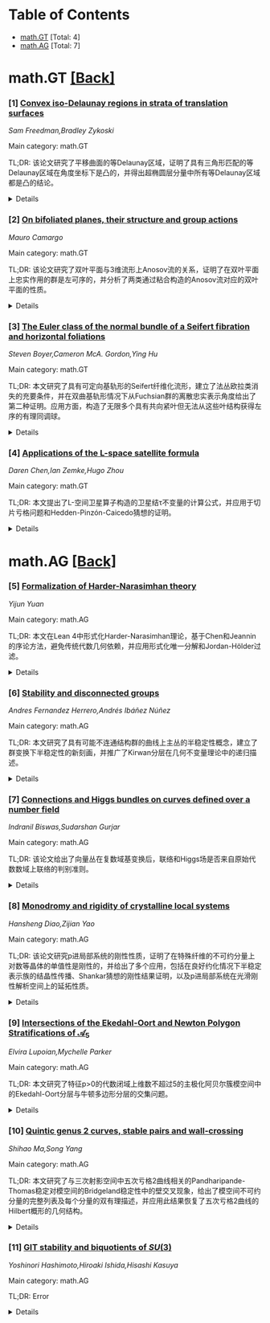 <div id=toc></div>

# Table of Contents

- [math.GT](#math.GT) [Total: 4]
- [math.AG](#math.AG) [Total: 7]


<div id='math.GT'></div>

# math.GT [[Back]](#toc)

### [1] [Convex iso-Delaunay regions in strata of translation surfaces](https://arxiv.org/abs/2509.19550)
*Sam Freedman,Bradley Zykoski*

Main category: math.GT

TL;DR: 该论文研究了平移曲面的等Delaunay区域，证明了具有三角形匹配的等Delaunay区域在角度坐标下是凸的，并得出超椭圆层分量中所有等Delaunay区域都是凸的结论。


<details>
  <summary>Details</summary>
Motivation: 推广平坦曲面理论的两个方向，研究平移曲面层中由有限个等Delaunay区域覆盖的结构特性。

Method: 使用角度坐标分析具有三角形匹配（一种对合）的三角剖分，证明其等Delaunay区域的凸性。

Result: 证明了具有三角形匹配的等Delaunay区域在角度坐标下是凸的，并由此得出超椭圆层分量中所有等Delaunay区域都是凸的。

Conclusion: 这项工作推广了平坦曲面理论，为理解平移曲面的几何结构提供了新的凸性结果。

Abstract: Strata of translation surfaces are covered by the closures of finitely many
iso-Delaunay regions: open subspaces parametrizing surfaces whose Delaunay
triangulations are combinatorially equivalent. We prove that the iso-Delaunay
regions for triangulations with involutions called triangle matchings are
convex with respect to the angle coordinates of the triangles. As a corollary,
we show that all iso-Delaunay regions in hyperelliptic stratum components are
convex. This work generalizes two directions in the theory of flat surfaces.

</details>


### [2] [On bifoliated planes, their structure and group actions](https://arxiv.org/abs/2509.19961)
*Mauro Camargo*

Main category: math.GT

TL;DR: 该论文研究了双叶平面与3维流形上Anosov流的关系，证明了在双叶平面上忠实作用的群是左可序的，并分析了两类通过粘合构造的Anosov流对应的双叶平面的性质。


<details>
  <summary>Details</summary>
Motivation: 双叶平面自然出现在3维流形上Anosov流的研究中，通过研究双叶平面可以理解Anosov流的拓扑性质。

Method: 通过群作用理论和拓扑方法，分析双叶平面的结构特性，并研究两类通过代数组合数据构造的Anosov流对应的双叶平面。

Result: 证明了在双叶平面上忠实作用的群是左可序的；发现一类Anosov流对应的双叶平面都是同构的，而另一类的定义数据可以作为双叶平面的拓扑不变量被恢复。

Conclusion: 双叶平面为研究Anosov流提供了有力的工具，不同构造方法对应的双叶平面具有不同的结构特性，这有助于深入理解Anosov流的拓扑性质。

Abstract: Bifoliated planes arise naturally in the study of Anosov flows on
$3$-manifolds. To any Anosov flow on a $3$-manifold $M$, one can associate a
bifoliated plane equipped with an action of the fundamental group of $M$ which
encodes the topology of the flow.
  This thesis begins by showing left-orderability of any group acting
faithfully on a bifoliated plane. We then describe the bifoliated planes
associated with two families of Anosov flows which are constructed from
algebraic and combinatorial data via gluing procedures. For one of these
families, we show that all the resulting bifoliated planes are isomorphic. In
contrast, for the other family, we show that the defining data can be recovered
as a topological invariant of the bifoliated plane.

</details>


### [3] [The Euler class of the normal bundle of a Seifert fibration and horizontal foliations](https://arxiv.org/abs/2509.20135)
*Steven Boyer,Cameron McA. Gordon,Ying Hu*

Main category: math.GT

TL;DR: 本文研究了具有可定向基轨形的Seifert纤维化流形，建立了法丛欧拉类消失的充要条件，并在双曲基轨形情况下从Fuchsian群的离散忠实表示角度给出了第二种证明。应用方面，构造了无限多个具有共向紧叶但无法从这些叶结构获得左序的有理同调球。


<details>
  <summary>Details</summary>
Motivation: 研究Seifert纤维化流形中法丛欧拉类的消失条件，以及在L-空间猜想背景下探索具有共向紧叶结构的有理同调球的性质。

Method: 通过分析Seifert纤维化的几何结构，建立欧拉类消失的充要条件；对于双曲基轨形情况，利用Fuchsian群的离散忠实表示理论提供替代证明。

Result: 给出了Seifert纤维化法丛欧拉类消失的完整刻画，并构造了无限多个具有特殊性质的有理同调球实例。

Conclusion: 这些结果为L-空间猜想提供了新的反例，表明存在具有共向紧叶结构和左序基本群的有理同调球，但这些左序不能从共向紧叶相关的万有圆作用直接获得。

Abstract: For Seifert fibred manifolds with orientable base orbifolds, we establish a
necessary and sufficient condition for the Euler class of the normal bundle of
the Seifert fibration to vanish. When the base orbifold is hyperbolic, we also
provide a second proof of this condition from the perspective of discrete
faithful representations of Fuchsian groups.
  As an application, we present infinitely many Seifert fibred rational
homology spheres that admit co-oriented taut foliations but none with vanishing
Euler class. In the context of the $L$-space conjecture, these provide examples
of rational homology spheres that admit co-oriented taut foliations (and hence
are not $L$-spaces) and have left-orderable fundamental groups yet none of the
left-orders arise directly from the universal circle actions associated to
co-oriented taut foliations.

</details>


### [4] [Applications of the L-space satellite formula](https://arxiv.org/abs/2509.20288)
*Daren Chen,Ian Zemke,Hugo Zhou*

Main category: math.GT

TL;DR: 本文提出了L-空间卫星算子构造的卫星结τ不变量的计算公式，并应用于切片亏格问题和Hedden-Pinzón-Caicedo猜想的证明。


<details>
  <summary>Details</summary>
Motivation: 研究卫星结的τ不变量行为，特别是由L-空间卫星算子构造的卫星结，以解决切片亏格和卫星算子在光滑协边群上的作用等基本问题。

Method: 利用作者先前开发的算法计算L-空间卫星算子构造的卫星结的knot Floer复形，并推导τ不变量的显式公式。

Result: 得到了卫星结P(K,n)的τ不变量公式，该公式在ε(K)=1时对一般L-空间卫星算子成立，在ε(K)=0或-1时需要额外假设。公式统一了包括缆结在内的多种卫星算子的τ行为。

Conclusion: L-空间卫星算子构造的卫星结保持了τ(K)=g₄(K)>0的性质，且证明了Hedden-Pinzón-Caicedo猜想：在光滑协边群上作为群同态的L-空间卫星算子只能是零算子、恒等算子或反向算子。

Abstract: We give a formula for the $\tau$-invariant of a satellite knot $P(K,n)$ when
$P$ is an L-space satellite operator. Our formula holds for general L-space
satellite operators $P$ when the companion $K$ satisfies $\epsilon(K)=1$. When
$\epsilon(K)$ is $0$ or $-1$, we state a formula which requires some additional
assumptions on $P$ or $n$. Our main tool is our algorithm which computes the
knot Floer complex of satellite knots constructed using L-space satellite
operators, which we developed in a previous paper. Our formula for $\tau$
recovers many existing formulas for the behavior of $\tau$ under satellite
operators, including for cables. We apply our formula to questions about the
slice genus of satellite knots, showing, e.g., that if $K$ is a knot with
$\tau(K)=g_4(K)>0$, then satellites of $K$ by L-space satellite operators have
the same property. Another application is a proof that L-space satellite
operators satisfy a conjecture of Hedden and Pinz\'on-Caicedo: If $P$ is an
L-space satellite operator which acts as a group homomorphism on the smooth
concordance group, then $P$ is either the zero operator, the identity operator,
or the orientation reversing operator.

</details>


<div id='math.AG'></div>

# math.AG [[Back]](#toc)

### [5] [Formalization of Harder-Narasimhan theory](https://arxiv.org/abs/2509.19632)
*Yijun Yuan*

Main category: math.AG

TL;DR: 本文在Lean 4中形式化Harder-Narasimhan理论，基于Chen和Jeannin的序论方法，避免传统代数几何依赖，并应用形式化唯一分解和Jordan-Hölder过滤。


<details>
  <summary>Details</summary>
Motivation: Harder-Narasimhan理论为射影曲线上的向量丛提供典范过滤，但传统证明依赖代数几何。本文旨在通过序论方法在证明助手Lean 4中实现形式化，提高可靠性和可访问性。

Method: 采用Chen和Jeannin的序论重构方法，在Lean 4的Mathlib库中形式化Harder-Narasimhan理论，避免代数几何工具，直接基于序结构。

Result: 成功在Lean 4中实现Harder-Narasimhan理论的完整形式化，并应用形式化了Noether环上有限生成模的唯一分解和半稳定模的Jordan-Hölder过滤存在性。

Conclusion: 序论方法有效简化了Harder-Narasimhan理论的形式化，为相关数学理论在证明助手中的形式化提供了新途径，代码已开源。

Abstract: The Harder-Narasimhan theory provides a canonical filtration of a vector
bundle on a projective curve whose successive quotients are semistable with
strictly decreasing slopes. In this article, we present the formalization of
Harder-Narasimhan theory in the proof assistant Lean 4 with Mathlib. This
formalization is based on a recent approach of Harder-Narasimhan theory by Chen
and Jeannin, which reinterprets the theory in order-theoretic terms and avoids
the classical dependence on algebraic geometry. As an application, we formalize
the uniqueness of coprimary filtration of a finitely generated module over a
noetherian ring, and the existence of the Jordan-H\"older filtration of a
semistable Harder-Narasimhan game.
  Code available at: https://github.com/YijunYuan/HarderNarasimhan

</details>


### [6] [Stability and disconnected groups](https://arxiv.org/abs/2509.19637)
*Andres Fernandez Herrero,Andrés Ibáñez Núñez*

Main category: math.AG

TL;DR: 本文研究了具有可能不连通结构群的曲线上主丛的半稳定性概念，建立了群变换下半稳定性的新刻画，并推广了Kirwan分层在几何不变量理论中的递归描述。


<details>
  <summary>Details</summary>
Motivation: 研究不连通代数群上主丛的半稳定性问题，扩展传统连通群框架下的理论，为几何不变量理论提供更一般的工具。

Method: 通过识别线性代数群的有理特征与极大环面的Weyl不变有理特征，在约化情形下证明积分余特征的类似结论，并应用Kirwan分层递归描述。

Result: 建立了群变换下半稳定性的新刻画，将Kirwan分层理论推广到不连通群情形，为主丛半稳定性研究提供了新工具。

Conclusion: 本文发展了不连通代数群上主丛半稳定性的系统理论，为几何不变量理论的进一步推广奠定了基础。

Abstract: We study the notion of semistability for principal bundles over curves with
possibly disconnected structure group. We establish a new characterization of
semistability under change of group which is novel even in the connected case.
A key ingredient is our identification of the rational characters of any linear
algebraic group with the Weyl-invariant rational characters of a maximal torus.
In the reductive case, we prove an analogous statement for integral
cocharacters. As an application, we extend the recursive description of Kirwan
stratifications in Geometric Invariant Theory to disconnected groups, and use
it in our study semistability for principal bundles.

</details>


### [7] [Connections and Higgs bundles on curves defined over a number field](https://arxiv.org/abs/2509.19737)
*Indranil Biswas,Sudarshan Gurjar*

Main category: math.AG

TL;DR: 该论文给出了向量丛在复数域基变换后，联络和Higgs场是否来自原始代数数域上联络的判别准则。


<details>
  <summary>Details</summary>
Motivation: 研究代数数域上的向量丛在复数域基变换后，其上的几何结构（如联络和Higgs场）是否能够保持代数性质，即是否来自原始代数数域上的相应结构。

Method: 通过建立判别准则，分析向量丛在基变换后的联络和Higgs场是否满足特定条件，从而判断其代数可定义性。

Result: 给出了明确的判别准则，能够有效判断基变换后的联络和Higgs场是否源自原始代数数域上的结构。

Conclusion: 该准则为研究代数向量丛的几何结构在复化过程中的保持性提供了有效工具，有助于理解代数几何与复几何之间的联系。

Abstract: Let $X_0$ be an irreducible smooth projective curve defined over
$\overline{\mathbb Q}$ and $\mathbb E$ a vector bundle on $X_0$. We give a
criterion for connections on the base change ${\mathbb
E}\otimes_{\overline{\mathbb Q}}{\mathbb C} \rightarrow X_0\times_{{\rm
Spec}\,\overline{\mathbb Q}} {\rm Spec}\,\mathbb{C} $ to $\mathbb C$ to be the
base change of some connection on $\mathbb E$. A similar criterion is given for
Higgs fields on ${\mathbb E}\otimes_{\overline{\mathbb Q}}{\mathbb C}$.

</details>


### [8] [Monodromy and rigidity of crystalline local systems](https://arxiv.org/abs/2509.19813)
*Hansheng Diao,Zijian Yao*

Main category: math.AG

TL;DR: 该论文研究p进局部系统的刚性性质，证明了在特殊纤维的不可约分量上对数等晶体的单值性是刚性的，并给出了多个应用，包括在良好约化情况下半稳定表示族的结晶性传播、Shankar猜想的刚性结果证明，以及p进局部系统在光滑刚性解析空间上的延拓性质。


<details>
  <summary>Details</summary>
Motivation: 研究p进局部系统在p进域上的光滑刚性解析空间中的刚性性质，特别是单值性沿特殊纤维不可约分量的刚性，旨在解决表示族的结晶性传播问题和局部系统的延拓问题。

Method: 利用对数等晶体的单值性刚性性质，结合作者及其合作者最近研究的p进单值性定理，通过分析p进局部系统在特殊纤维上的行为来证明刚性结果。

Result: 证明了三个主要结果：1）在良好约化情况下，半稳定表示族若在一点结晶则处处结晶；2）证明了Shankar猜想：在光滑射影簇上的p进局部系统若在一点潜在结晶则处处潜在结晶；3）证明了p进局部系统在光滑刚性解析空间上的延拓唯一性。

Conclusion: p进局部系统在特殊纤维的不可约分量上表现出强烈的刚性性质，这些刚性结果为解决p进表示理论和几何单值性理论中的基本问题提供了有力工具。

Abstract: We study several rigidity properties of $p$-adic local systems on a smooth
rigid analytic space $X$ over a $p$-adic field. We prove that the monodromy of
the log isocrystal attached to a $p$-adic local system is ''rigid'' along
irreducible components of the special fiber. Then we give several applications.
First, suppose that $X$ has good reduction. We show that if a family of
semistable representations is crystalline at one classical point on $X$, then
it is crystalline everywhere. Second, combining with the $p$-adic monodromy
theorem recently studied by the authors and their collaborators, we prove the
following surprising rigidity result conjectured by Shankar: for any $p$-adic
local system on a smooth projective variety with good reduction, if it is
potentially crystalline at one classical point, then it is potentially
crystalline everywhere. Finally, we show that if a $p$-adic local system on the
complement of a reduced normal crossing divisor on a smooth rigid analytic
space is crystalline at all classical points, then it extends uniquely to a
$p$-adic local system on the entire space. In other words, such a local system
cannot have geometric monodromy if it has no arithmetic monodromy everywhere on
the complement of a reduced normal crossing divisor.

</details>


### [9] [Intersections of the Ekedahl-Oort and Newton Polygon Stratifications of $\mathcal{A}_{5}$](https://arxiv.org/abs/2509.19878)
*Elvira Lupoian,Mychelle Parker*

Main category: math.AG

TL;DR: 本文研究了特征p>0的代数闭域上维数不超过5的主极化阿贝尔簇模空间中的Ekedahl-Oort分层与牛顿多边形分层的交集问题。


<details>
  <summary>Details</summary>
Motivation: 在模空间A_g中，牛顿多边形分层和Ekedahl-Oort分层是两个重要的分层方法，但它们的交集结构在一般情况下尚不清楚。本文旨在研究在维数不超过5的情况下这两种分层的交集性质。

Method: 使用Oort的p可除群极小性理论、Chai-Oort和Harashita的相关结果，以及基于理解阿贝尔簇乘积的Ekedahl-Oort类型和低维已知交集的归纳论证方法。

Result: 给出了超奇异轨迹S_5的Ekedahl-Oort分层的显式描述，描述了所有p秩为零的两种分层交集，以及维数不超过5时所有正p秩的交集。

Conclusion: 在维数不超过5的情况下，成功描述了Ekedahl-Oort分层与牛顿多边形分层的交集结构，为理解模空间的分层几何提供了新的见解。

Abstract: The moduli space $\mathcal{A}_g$ of principally polarised abelian varieties
of dimension $g$, defined over an algebraically closed field of characteristic
$p >0$, is studied through various stratifications. The two most prominent ones
are the Newton polygon stratification, based on the isogeny class of the
$p$-divisible group of an abelian variety, and the Ekedahl-Oort stratification,
defined by the isomorphism class of its $p$-torsion group scheme. In general,
it is not known how the strata of these two intersect. In this paper we study
intersections of the Ekedahl-Oort and Newton polygon stratification in
dimension at most $5$. We give an explicit description of the Ekedahl-Oort
stratification of the supersingular locus $\mathcal{S}_{5}$, and describe other
$p$-rank zero intersections of the two stratifications. For intersections of
positive $p$-rank, we describe all such intersections in dimensions at most
$5$. Our proofs use Oort's minimality of $p$-divisible groups, as well as
related results of Chai-Oort and Harashita. In addition to these, a new
approach used in this paper is an inductive argument, based on understanding
the Ekedahl-Oort type of products of abelian varieties and the known
intersections in lower dimensions.

</details>


### [10] [Quintic genus 2 curves, stable pairs and wall-crossing](https://arxiv.org/abs/2509.20076)
*Shihao Ma,Song Yang*

Main category: math.AG

TL;DR: 本文研究了与三次射影空间中五次亏格2曲线相关的Pandharipande-Thomas稳定对模空间的Bridgeland稳定性中的壁交叉现象，给出了模空间不可约分量的完整列表及每个分量的双有理描述，并应用此结果恢复了五次亏格2曲线的Hilbert概形的几何结构。


<details>
  <summary>Details</summary>
Motivation: 研究五次亏格2曲线在三次射影空间中的模空间几何，特别是通过Bridgeland稳定性理论分析壁交叉现象，以理解模空间的结构和性质。

Method: 使用Bridgeland稳定性理论分析壁交叉，对Pandharipande-Thomas稳定对模空间进行系统研究，列出所有不可约分量并提供双有理描述。

Result: 获得了模空间不可约分量的完整分类，给出了每个分量的双有理描述，并首次揭示了五次亏格2曲线Hilbert概形的几何结构。

Conclusion: 该研究为理解高亏格曲线模空间的几何提供了新视角，Bridgeland稳定性理论是分析这类模空间结构的有效工具，所得结果填补了五次亏格2曲线Hilbert概形几何知识的空白。

Abstract: This paper studies wall crossings in Bridgeland stability for the moduli
space of Pandharipande--Thomas stable pairs associated with quintic genus 2
curves in the complex projective three-space. We provide a complete list of
irreducible components of the moduli space, together with a birational
description of each component. As an application, we recover the geometry of
the Hilbert scheme for quintic genus 2 curves, for which no previous results
are known.

</details>


### [11] [GIT stability and biquotients of $SU(3)$](https://arxiv.org/abs/2509.20254)
*Yoshinori Hashimoto,Hiroaki Ishida,Hisashi Kasuya*

Main category: math.AG

TL;DR: Error


<details>
  <summary>Details</summary>
Motivation: Error

Method: Error

Result: Error

Conclusion: Error

Abstract: We study double-sided actions of $(\mathbb{C}^*)^2$ on $SL(3,\mathbb{C})/U$
and the associated quotients, where $U$ is a maximal unipotent subgroup of
$SL(3,\mathbb{C})$. The main results of this paper are a sufficient condition
for the double-sided quotient to agree with the quotient in terms of the
geometric invariant theory (GIT), and an explicit necessary and sufficient
condition for $SL(3,\mathbb{C})/U$ to agree with the $\chi$-stable locus in its
affine closure. We apply this result to characterize certain complex structures
on $SU(3)$ which are not left invariant by means of the GIT quotient.

</details>
